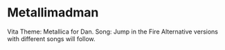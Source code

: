 # Metallimadman
Vita Theme: Metallica for Dan. Song: Jump in the Fire
Alternative versions with different songs will follow.
